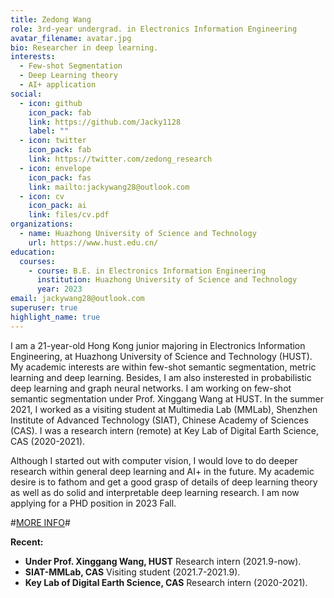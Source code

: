```yaml
---
title: Zedong Wang
role: 3rd-year undergrad. in Electronics Information Engineering
avatar_filename: avatar.jpg
bio: Researcher in deep learning.
interests:
  - Few-shot Segmentation
  - Deep Learning theory
  - AI+ application
social:
  - icon: github
    icon_pack: fab
    link: https://github.com/Jacky1128
    label: ""
  - icon: twitter
    icon_pack: fab
    link: https://twitter.com/zedong_research
  - icon: envelope
    icon_pack: fas
    link: mailto:jackywang28@outlook.com
  - icon: cv
    icon_pack: ai
    link: files/cv.pdf
organizations:
  - name: Huazhong University of Science and Technology
    url: https://www.hust.edu.cn/
education:
  courses:
    - course: B.E. in Electronics Information Engineering
      institution: Huazhong University of Science and Technology
      year: 2023
email: jackywang28@outlook.com
superuser: true
highlight_name: true
---
```

I am a 21-year-old Hong Kong junior majoring in Electronics Information Engineering, at Huazhong University of Science and Technology (HUST). My academic interests are within few-shot semantic segmentation, metric learning and deep learning. Besides, I am also insterested in probabilistic deep learning and graph neural networks. I am working on few-shot semantic segmentation under Prof. Xinggang Wang at HUST. In the summer 2021, I worked as a visiting student at Multimedia Lab (MMLab), Shenzhen Institute of Advanced Technology (SIAT), Chinese Academy of Sciences (CAS). I was a research intern (remote) at Key Lab of Digital Earth Science, CAS (2020-2021).

Although I started out with computer vision, I would love to do deeper research within general deep learning and AI+ in the future. My academic desire is to fathom and get a good grasp of details of deep learning theory as well as do solid and interpretable deep learning research.  I am now applying for a PHD position in 2023 Fall.

\#[MORE INFO](https://zedongwang.netlify.app/post/getting-started/)#

**Recent:**

* **Under Prof. Xinggang Wang, HUST**    Research intern (2021.9-now).
* **SIAT-MMLab, CAS**    Visiting student (2021.7-2021.9).
* **Key Lab of Digital Earth Science, CAS**    Research intern (2020-2021).